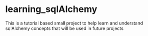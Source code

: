 # learning_sqlAlchemy
This is a tutorial based small project to help learn and understand sqlAlchemy concepts that will be used in future projects
